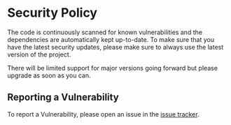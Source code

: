 # Security Policy

The code is continuously scanned for known vulnerabilities and the dependencies are automatically kept up-to-date.
To make sure that you have the latest security updates, please make sure to always use the latest version of the project.

There will be limited support for major versions going forward but please upgrade as soon as you can.

## Reporting a Vulnerability

To report a Vulnerability, please open an issue in the [issue tracker](https://github.com/meza/trance-stack/issues).
